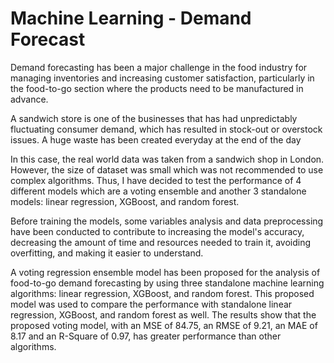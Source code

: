 # Machine Learning - Demand Forecast
Demand forecasting has been a major challenge in the food industry for managing inventories and increasing customer satisfaction, particularly in the food-to-go section where the products need to be manufactured in advance. 

A sandwich store is one of the businesses that has had unpredictably fluctuating consumer demand, which has resulted in stock-out or overstock issues. A huge waste has been created everyday at the end of the day

In this case, the real world data was taken from a sandwich shop in London. However, the size of dataset was small which was not recommended to use complex algorithms. Thus, I have decided to test the performance of 4 different models which are a voting ensemble and another 3 standalone models: linear regression, XGBoost, and random forest.

Before training the models, some variables analysis and data preprocessing have been conducted to contribute to increasing the model's accuracy, decreasing the amount of time and resources needed to train it, avoiding overfitting, and making it easier to understand.

A voting regression ensemble model has been proposed for the analysis of food-to-go demand forecasting by using three standalone machine learning algorithms: linear regression, XGBoost, and random forest. This proposed model was used to compare the performance with standalone linear regression, XGBoost, and random forest as well. The results show that the proposed voting model, with an MSE of 84.75, an RMSE of 9.21, an MAE of 8.17 and an R-Square of 0.97, has greater performance than other algorithms.

